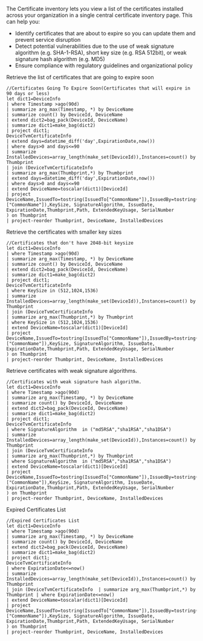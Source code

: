 The Certificate inventory lets you view a list of the certificates installed across your organization in a single central certificate inventory page. This can help you:
* Identify certificates that are about to expire so you can update them and prevent service disruption
* Detect potential vulnerabilities due to the use of weak signature algorithm (e.g. SHA-1-RSA), short key size (e.g. RSA 512bit), or weak signature hash algorithm (e.g. MD5)
* Ensure compliance with regulatory guidelines and organizational policy

Retrieve the list of certificates that are going to expire soon  

```
//Certificates Going To Expire Soon(Certificates that will expire in 90 days or less)
let dict1=DeviceInfo
| where Timestamp >ago(90d)
| summarize arg_max(Timestamp, *) by DeviceName
| summarize count() by DeviceId, DeviceName
| extend dict2=bag_pack(DeviceId, DeviceName)
| summarize dict1=make_bag(dict2)
| project dict1;
DeviceTvmCertificateInfo
| extend days=datetime_diff('day',ExpirationDate,now())
| where days>0 and days<=90
| summarize InstalledDevices=array_length(make_set(DeviceId)),Instances=count() by Thumbprint
| join (DeviceTvmCertificateInfo
| summarize arg_max(Thumbprint,*) by Thumbprint
| extend days=datetime_diff('day',ExpirationDate,now())
| where days>0 and days<=90
| extend DeviceName=toscalar(dict1)[DeviceId]
| project DeviceName,IssuedTo=tostring(IssuedTo["CommonName"]),IssuedBy=tostring(IssuedBy.["CommonName"]),KeySize, SignatureAlgorithm, IssueDate, ExpirationDate,Thumbprint,Path, ExtendedKeyUsage, SerialNumber
) on Thumbprint
| project-reorder Thumbprint, DeviceName, InstalledDevices
```
Retrieve the certificates with smaller key sizes  
```
//Certificates that don't have 2048-bit keysize
let dict1=DeviceInfo
| where Timestamp >ago(90d)
| summarize arg_max(Timestamp, *) by DeviceName
| summarize count() by DeviceId, DeviceName
| extend dict2=bag_pack(DeviceId, DeviceName)
| summarize dict1=make_bag(dict2)
| project dict1;
DeviceTvmCertificateInfo
| where KeySize in (512,1024,1536)
| summarize InstalledDevices=array_length(make_set(DeviceId)),Instances=count() by Thumbprint
| join (DeviceTvmCertificateInfo
| summarize arg_max(Thumbprint,*) by Thumbprint
| where KeySize in (512,1024,1536)
| extend DeviceName=toscalar(dict1)[DeviceId]
| project DeviceName,IssuedTo=tostring(IssuedTo["CommonName"]),IssuedBy=tostring(IssuedBy.["CommonName"]),KeySize, SignatureAlgorithm, IssueDate, ExpirationDate,Thumbprint,Path, ExtendedKeyUsage, SerialNumber
) on Thumbprint
| project-reorder Thumbprint, DeviceName, InstalledDevices
```
Retrieve certificates with weak signature algorithms.  
```
//Certificates with weak signature hash algorithm.
let dict1=DeviceInfo
| where Timestamp >ago(90d)
| summarize arg_max(Timestamp, *) by DeviceName
| summarize count() by DeviceId, DeviceName
| extend dict2=bag_pack(DeviceId, DeviceName)
| summarize dict1=make_bag(dict2)
| project dict1;
DeviceTvmCertificateInfo
| where SignatureAlgorithm  in ("md5RSA","sha1RSA","sha1DSA")
| summarize InstalledDevices=array_length(make_set(DeviceId)),Instances=count() by Thumbprint
| join (DeviceTvmCertificateInfo
| summarize arg_max(Thumbprint,*) by Thumbprint
| where SignatureAlgorithm  in ("md5RSA","sha1RSA","sha1DSA")
| extend DeviceName=toscalar(dict1)[DeviceId]
| project DeviceName,IssuedTo=tostring(IssuedTo["CommonName"]),IssuedBy=tostring(IssuedBy.["CommonName"]),KeySize, SignatureAlgorithm, IssueDate, ExpirationDate,Thumbprint,Path, ExtendedKeyUsage, SerialNumber
) on Thumbprint
| project-reorder Thumbprint, DeviceName, InstalledDevices
```
Expired Certificates List   
```
//Expired Certificates List
let dict1=DeviceInfo
| where Timestamp >ago(90d)
| summarize arg_max(Timestamp, *) by DeviceName
| summarize count() by DeviceId, DeviceName
| extend dict2=bag_pack(DeviceId, DeviceName)
| summarize dict1=make_bag(dict2)
| project dict1;
DeviceTvmCertificateInfo
| where ExpirationDate<=now()
| summarize InstalledDevices=array_length(make_set(DeviceId)),Instances=count() by Thumbprint
| join (DeviceTvmCertificateInfo  | summarize arg_max(Thumbprint,*) by Thumbprint | where ExpirationDate<=now()
| extend DeviceName=toscalar(dict1)[DeviceId]
| project DeviceName,IssuedTo=tostring(IssuedTo["CommonName"]),IssuedBy=tostring(IssuedBy.["CommonName"]),KeySize, SignatureAlgorithm, IssueDate, ExpirationDate,Thumbprint,Path, ExtendedKeyUsage, SerialNumber
) on Thumbprint
| project-reorder Thumbprint, DeviceName, InstalledDevices
```
